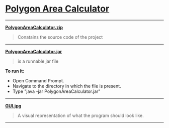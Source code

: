 # [Polygon Area Calculator]()

---

[**PolygonAreaCalculator.zip**](https://github.com/n0sc0p3/third_semester/blob/master/OOM/PolygonAreaCalculator.zip)
>Conatains the source code of the project

***
[**PolygonAreaCalculator.jar**](https://github.com/n0sc0p3/third_semester/blob/master/OOM/PolygonAreaCalculator.jar)
>is a runnable jar file

**To run it:** 
- Open Command Prompt.
- Navigate to the directory in which the file is present.
- Type "java -jar PolygonAreaCalculator.jar"

***

[**GUI.jpg**](https://github.com/n0sc0p3/third_semester/blob/master/OOM/GUI.jpg)
>A visual representation of what the program should look like.
***




